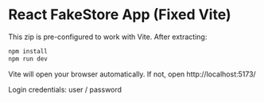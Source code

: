 # React FakeStore App (Fixed Vite)

This zip is pre-configured to work with Vite. After extracting:

```bash
npm install
npm run dev
```

Vite will open your browser automatically. If not, open http://localhost:5173/

Login credentials: user / password
